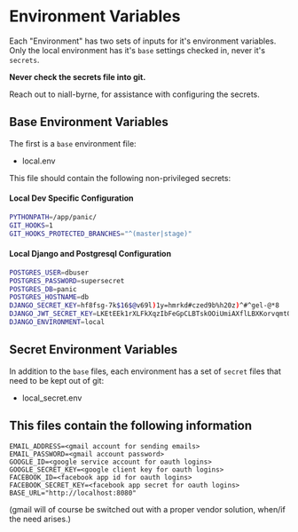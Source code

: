 # Environment Variables

Each "Environment" has two sets of inputs for it's environment variables.
Only the local environment has it's `base` settings checked in, never it's `secrets`.

**Never check the secrets file into git.**

Reach out to niall-byrne, for assistance with configuring the secrets.

## Base Environment Variables

The first is a `base` environment file:
- local.env

This file should contain the following non-privileged secrets:

#### Local Dev Specific Configuration
```bash
PYTHONPATH=/app/panic/
GIT_HOOKS=1
GIT_HOOKS_PROTECTED_BRANCHES="^(master|stage)"
```

#### Local Django and Postgresql Configuration
```bash
POSTGRES_USER=dbuser
POSTGRES_PASSWORD=supersecret
POSTGRES_DB=panic
POSTGRES_HOSTNAME=db
DJANGO_SECRET_KEY=hf8fsg-7k$16$@v69l)1y=hmrkd#czed9b%h20z)^#^gel-@*8
DJANGO_JWT_SECRET_KEY=LKEtEEk1rXLFkXqzIbFeGpCLBTskOOiUmiAXflLBXKorvqmtOvq05ZyhUPcIwoL6fZHs5bcU6w7UWPRBHOwPAXE1VI98YJY5UBvIM4zdohfJxtnG923JI9Ge
DJANGO_ENVIRONMENT=local
```

## Secret Environment Variables

In addition to the `base` files, each environment has a set of `secret` files that need to be kept out of git:
- local_secret.env

## This files contain the following information
```
EMAIL_ADDRESS=<gmail account for sending emails>
EMAIL_PASSWORD=<gmail account password>
GOOGLE_ID=<google service account for oauth logins>
GOOGLE_SECRET_KEY=<google client key for oauth logins>
FACEBOOK_ID=<facebook app id for oauth logins>
FACEBOOK_SECRET_KEY=<facebook app secret for oauth logins>
BASE_URL="http://localhost:8080"
```

(gmail will of course be switched out with a proper vendor solution, when/if the need arises.)
